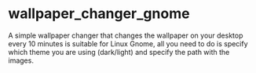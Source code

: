 # wallpaper_changer_gnome
A simple wallpaper changer that changes the wallpaper on your desktop every 10 minutes is suitable for Linux Gnome, all you need to do is specify which theme you are using (dark/light) and specify the path with the images.
